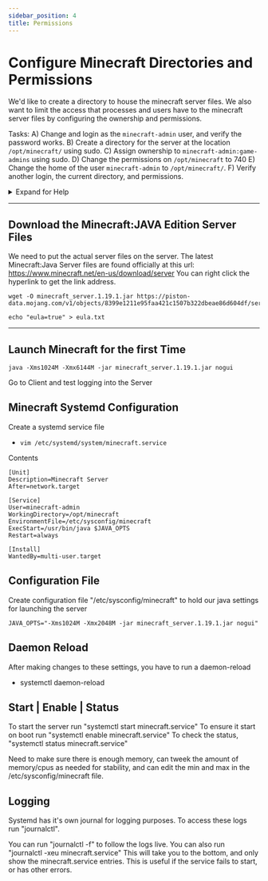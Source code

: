 ```yaml
---
sidebar_position: 4
title: Permissions
---
```


# Configure Minecraft Directories and Permissions

We'd like to create a directory to house the minecraft server files. We also want to limit the access that processes and users have to the minecraft server files by configuring the ownership and permissions.

<!-- TODO
Continue Here
Add Instructions about creating a home directory ... oh wait, I don't know, this section is a bit weird
-->

Tasks:
A) Change and login as the `minecraft-admin` user, and verify the password works.
B) Create a directory for the server at the location `/opt/minecraft/` using sudo.
C) Assign ownership to `minecraft-admin:game-admins` using sudo.
D) Change the permissions on `/opt/minecraft` to 740
E) Change the home of the user `minecraft-admin` to `/opt/minecraft/`.
F) Verify another login, the current directory, and permissions.

<details markdown="1"><summary>Expand for Help</summary>

```
# su - minecraft-admin
> su - minecraft-admin
> exit

> sudo mkdir /opt/minecraft/
> sudo chown minecraft-admin:game-admins /opt/minecraft
> sudo chmod 740 /opt/minecraft

> exit
# usermod -d /opt/minecraft/ minecraft-admin

# su - minecraft-admin
> ls -la /opt/minecraft/
> pwd
```

</details>

---

## Download the Minecraft:JAVA Edition Server Files

We need to put the actual server files on the server.
The latest Minecraft:Java Server files are found officially at this url:
https://www.minecraft.net/en-us/download/server
You can right click the hyperlink to get the link address.

```
wget -O minecraft_server.1.19.1.jar https://piston-data.mojang.com/v1/objects/8399e1211e95faa421c1507b322dbeae86d604df/server.jar
```

```
echo "eula=true" > eula.txt
```

---
## Launch Minecraft for the first Time

```
java -Xms1024M -Xmx6144M -jar minecraft_server.1.19.1.jar nogui
```

Go to Client and test logging into the Server

<!-- TODO
Add A section for launching it in Screen.

-->

## Minecraft Systemd Configuration

Create a systemd service file
- `vim /etc/systemd/system/minecraft.service`

Contents
```
[Unit]
Description=Minecraft Server
After=network.target

[Service]
User=minecraft-admin
WorkingDirectory=/opt/minecraft
EnvironmentFile=/etc/sysconfig/minecraft
ExecStart=/usr/bin/java $JAVA_OPTS
Restart=always

[Install]
WantedBy=multi-user.target
```

## Configuration File

Create configuration file "/etc/sysconfig/minecraft" to hold our java settings for launching the server
```
JAVA_OPTS="-Xms1024M -Xmx2048M -jar minecraft_server.1.19.1.jar nogui"
```

## Daemon Reload

After making changes to these settings, you have to run a daemon-reload
- systemctl daemon-reload

## Start | Enable | Status
To start the server run "systemctl start minecraft.service"
To ensure it start on boot run "systemctl enable minecraft.service"
To check the status, "systemctl status minecraft.service"

Need to make sure there is enough memory, can tweek the amount of memory/cpus as needed for stability, and can edit the min and max in the /etc/sysconfig/minecraft file. 

## Logging

Systemd has it's own journal for logging purposes. 
To access these logs run "journalctl". 

You can run "journalctl -f" to follow the logs live. 
You can also run "journalctl -xeu minecraft.service"
    This will take you to the bottom, and only show the minecraft.service entries. This is useful if the service fails to start, or has other errors.


